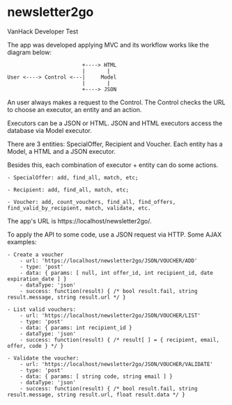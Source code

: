 # newsletter2go
VanHack Developer Test

The app was developed applying MVC and its workflow works like the diagram below:

	                        +----> HTML
	                        |       |
	User <----> Control <---|     Model
	                        |       |
	                        +----> JSON

An user always makes a request to the Control. The Control checks the URL to choose an executor, an entity and an action. 

Executors can be a JSON or HTML. JSON and HTML executors access the database via Model executor. 

There are 3 entities: SpecialOffer, Recipient and Voucher. Each entity has a Model, a HTML and a JSON executor.

Besides this, each combination of executor + entity can do some actions.

	- SpecialOffer: add, find_all, match, etc;

	- Recipient: add, find_all, match, etc;

	- Voucher: add, count_vouchers, find_all, find_offers, find_valid_by_recipient, match, validate, etc.

The app's URL is https://localhost/newsletter2go/.

To apply the API to some code, use a JSON request via HTTP. Some AJAX examples:

	- Create a voucher
		- url: 'https://localhost/newsletter2go/JSON/VOUCHER/ADD'
		- type: 'post'
		- data: { params: [ null, int offer_id, int recipient_id, date expiration_date ] }
		- dataType: 'json'
		- success: function(result) { /* bool result.fail, string result.message, string result.url */ }

	- List valid vouchers:
		- url: 'https://localhost/newsletter2go/JSON/VOUCHER/LIST'
		- type: 'post'
		- data: { params: int recipient_id }
		- dataType: 'json'
		- success: function(result) { /* result[ ] = { recipient, email, offer, code } */ }

	- Validate the voucher:
		- url: 'https://localhost/newsletter2go/JSON/VOUCHER/VALIDATE'
		- type: 'post'
		- data: { params: [ string code, string email ] }
		- dataType: 'json'
		- success: function(result) { /* bool result.fail, string result.message, string result.url, float result.data */ }
